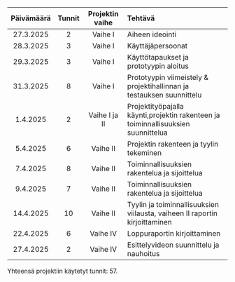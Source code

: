 |Päivämäärä|Tunnit|Projektin vaihe|Tehtävä|
|:---:|:---:|:---:|:---|
|27.3.2025|2|Vaihe I|Aiheen ideointi|
|28.3.2025|3|Vaihe I|Käyttäjäpersoonat|
|29.3.2025|3|Vaihe I|Käyttötapaukset ja prototyypin aloitus|
|31.3.2025|8|Vaihe I|Prototyypin viimeistely & projektihallinnan ja testauksen suunnittelu|
|1.4.2025|2|Vaihe I ja II|Projektityöpajalla käynti,projektin rakenteen ja toiminnallisuuksien suunnittelua|
|5.4.2025|6|Vaihe II|Projektin rakenteen ja tyylin tekeminen|
|7.4.2025|8|Vaihe II|Toiminnallisuuksien rakentelua ja sijoittelua|
|9.4.2025|7|Vaihe II|Toiminnallisuuksien rakentelua ja sijoittelua|
|14.4.2025|10|Vaihe II|Tyylin ja toiminnallisuuksien viilausta, vaiheen II raportin kirjoittaminen|
|22.4.2025|6|Vaihe IV|Loppuraportin kirjoittaminen|
|27.4.2025|2|Vaihe IV|Esittelyvideon suunnittelu ja nauhoitus|

Yhteensä projektiin käytetyt tunnit: 57.
